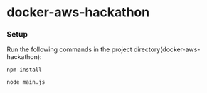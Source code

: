 # docker-aws-hackathon



### Setup

Run the following commands in the project directory(docker-aws-hackathon):

``` npm install ```

``` node main.js ```
